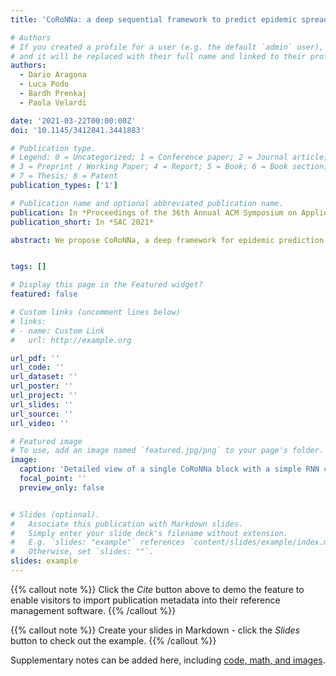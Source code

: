 ```yaml
---
title: 'CoRoNNa: a deep sequential framework to predict epidemic spread'

# Authors
# If you created a profile for a user (e.g. the default `admin` user), write the username (folder name) here
# and it will be replaced with their full name and linked to their profile.
authors:
  - Dario Aragona
  - Luca Podo
  - Bardh Prenkaj
  - Paola Velardi

date: '2021-03-22T00:00:00Z'
doi: '10.1145/3412841.3441883'

# Publication type.
# Legend: 0 = Uncategorized; 1 = Conference paper; 2 = Journal article;
# 3 = Preprint / Working Paper; 4 = Report; 5 = Book; 6 = Book section;
# 7 = Thesis; 8 = Patent
publication_types: ['1']

# Publication name and optional abbreviated publication name.
publication: In *Proceedings of the 36th Annual ACM Symposium on Applied Computing*
publication_short: In *SAC 2021*

abstract: We propose CoRoNNa, a deep framework for epidemic prediction to analyse the spread of COVID-19 and, potentially, of other unknown viruses, based on a flexible integration of sequential and convolutional components. Importantly, our framework is general and can be specialised according to different analysis objectives. In this paper, the specific purpose is to optimise CoRoNNa for analysing the impact of different mobility containment policies on the epidemic. To this end, we integrate cumulative viral diffusion statistics and local demographic and mobility information of several countries. Our analysis confirms that mobility data have a strong, but delayed, effect on the viral spread. In this context, CoRoNNa has superior performances when compared with other frameworks that incorporate multivariate lagged predictors, and with simple LSTM models. On the contrary, no method is able to predict daily cases based only on lagged viral diffusion statistics.


tags: []

# Display this page in the Featured widget?
featured: false

# Custom links (uncomment lines below)
# links:
# - name: Custom Link
#   url: http://example.org

url_pdf: ''
url_code: ''
url_dataset: ''
url_poster: ''
url_project: ''
url_slides: ''
url_source: ''
url_video: ''

# Featured image
# To use, add an image named `featured.jpg/png` to your page's folder.
image:
  caption: 'Detailed view of a single CoRoNNa block with a simple RNN component (a) and an LSTM cell (b). h-CNN and x-CNN are convolutional neural networks that operate, respectively, on the previous hidden state $h_{t-1}$ and current time-series $x_t$. The shaded areas depict the convolutional kernel that extrapolates structural information from the input. The internal dot product and summation operations follow the same flow as that of a simple RNN (LSTM).'
  focal_point: ''
  preview_only: false


# Slides (optional).
#   Associate this publication with Markdown slides.
#   Simply enter your slide deck's filename without extension.
#   E.g. `slides: "example"` references `content/slides/example/index.md`.
#   Otherwise, set `slides: ""`.
slides: example
---
```


{{% callout note %}}
Click the _Cite_ button above to demo the feature to enable visitors to import publication metadata into their reference management software.
{{% /callout %}}

{{% callout note %}}
Create your slides in Markdown - click the _Slides_ button to check out the example.
{{% /callout %}}

Supplementary notes can be added here, including [code, math, and images](https://wowchemy.com/docs/writing-markdown-latex/).
